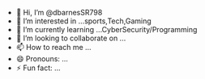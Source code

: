 - 👋 Hi, I’m @dbarnesSR798
- 👀 I’m interested in ...sports,Tech,Gaming
- 🌱 I’m currently learning ...CyberSecurity/Programming
- 💞️ I’m looking to collaborate on ...
- 📫 How to reach me ...
- 😄 Pronouns: ...
- ⚡ Fun fact: ...

<!---
dbarnesSR798/dbarnesSR798 is a ✨ special ✨ repository because its `README.md` (this file) appears on your GitHub profile.
You can click the Preview link to take a look at your changes.
--->
